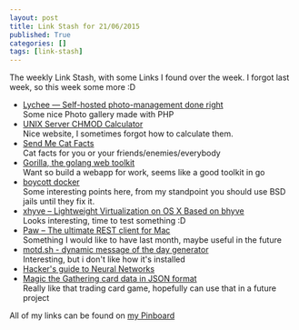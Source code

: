 ```yaml
---
layout: post
title: Link Stash for 21/06/2015
published: True
categories: []
tags: [link-stash]
---
```


The weekly Link Stash, with some Links I found over the week. I forgot last week, so this week some more :D

* [Lychee — Self-hosted photo-management done right](http://lychee.electerious.com/ 'Lychee is a free photo-management tool, which runs on your server or web-space. Installing is a matter of seconds. Upload, manage and share photos like from a native application. Lychee comes with everything you need and all your photos are stored securely.')   
  Some nice Photo gallery made with PHP
* [UNIX Server CHMOD Calculator](http://www.csgnetwork.com/csgchmodcalc.html 'This utility is used to calculate permissions for files used on UNIX servers.')   
  Nice website, I sometimes forgot how to calculate them.
* [Send Me Cat Facts](https://www.sendmecatfacts.com/ 'Cat Facts :D')   
  Cat facts for you or your friends/enemies/everybody
* [Gorilla, the golang web toolkit](http://www.gorillatoolkit.org/ 'Gorilla is a web toolkit for the Go programming language')   
  Want so build a webapp for work, seems like a good toolkit in go
* [boycott docker](http://www.boycottdocker.org/)   
  Some interesting points here, from my standpoint you should use BSD jails until they fix it.
* [xhyve – Lightweight Virtualization on OS X Based on bhyve](http://www.pagetable.com/?p=831)   
  Looks interesting, time to test something :D
* [Paw – The ultimate REST client for Mac](https://luckymarmot.com/paw 'We build the most delightful tools to make interaction with REST services seamless and let you focus on developing the apps you dream about.')   
  Something I would like to have last month, maybe useful in the future
* [motd.sh - dynamic message of the day generator](http://motd.sh/ 'dynamic message of the day (~/.motd) generator for Mac and Linux')   
  Interesting, but i don't like how it's installed
* [Hacker&apos;s guide to Neural Networks](https://karpathy.github.io/neuralnets/ 'Musings of a Computer Scientist.')
* [Magic the Gathering card data in JSON format](http://mtgjson.com/ 'This project provides up to date Magic the Gathering card data in JSON format for developers to easily use in their projects.')   
  Really like that trading card game, hopefully can use that in a future project

All of my links can be found on [my Pinboard](https://pinboard.in/u:sangyye/t:link-stash/ 'Sangyyes Pinboard: Link Stash' )